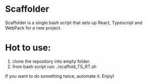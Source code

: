 # Scaffolder
Scaffolder is a single bash script that sets up React, Typescript and WebPack for a new project.

Hot to use:
===========
1. clone the repository into empty folder.
2. from bash script run: ./scaffold_TS_RT.sh

If you want to do something twice, automate it.
Enjoy!
